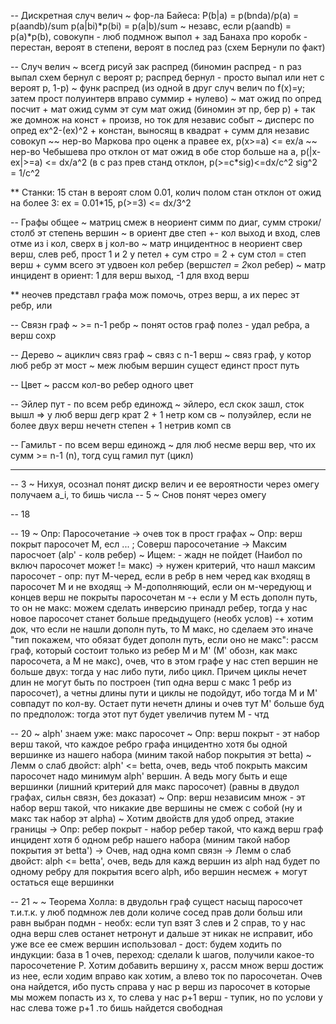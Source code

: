 -- Дискретная случ велич
    ~ фор-ла Байеса: P(b|a) = p(bnda)/p(a) = p(aandb)/sum p(a|bi)*p(bi) = p(a|b)/sum
    ~ незавс, если p(aandb) = p(a)*p(b), совокупн - люб подмнож выпол
    + зад Банаха про коробк - перестан, вероят в степени, вероят в послед раз (схем Бернули по факт)

-- Случ велич
    ~ всегд рисуй зак распред (биномин распред - n раз выпал схем бернул с вероят p; распред бернул - просто выпал или нет с вероят p, 1-p)
    ~ функ распред (из одной в друг случ велич по f(x)=y; затем прост полуинтерв вправо суммир + нулево)
    ~ мат ожид по опред посчит + мат ожид сумм эт сум мат ожид (биномин эт np, бер p) + так же домнож на конст + произв, но ток для независ событ
    ~ дисперс по опред ex^2-(ex)^2 + констан, выносящ в квадрат + сумм для независ совокуп
    ~~ нер-во Маркова про оценк a правее ex,  p(x>=a) <= ex/a
    ~~ нер-во Чебышева про отклон от мат ожид в обе стор больше на a, p(|x-ex|>=a) <= dx/a^2 (в с раз прев станд отклон, p(>=c*sig)<=dx/c^2 sig^2 = 1/c^2

** Станки: 15 стан в вероят слом 0.01, колич полом стан отклон от ожид на более 3: ex = 0.01*15, p(>=3) <= dx/3^2

-- Графы общее
    ~ матриц смеж в неориент симм по диаг, сумм строки/столб эт степень вершин
    ~ в ориент две степ +- кол выход и вход, слев отме из i кол, сверх в j кол-во
    ~ матр инцидентнос в неориент свер верш, слев реб, прост 1 и 2 у петел + сум стро = 2 + сум стол = степ верш + сумм всего эт удвоен кол ребер (верш*степ = 2*кол ребер)
    ~ матр инцидент в ориент: 1 для верш выход, -1 для вход верш

** неочев представл графа мож помочь, отрез верш, а их перес эт ребр, или 

-- Связн граф
    ~ >= n-1 ребр
    ~ понят остов граф полез - удал ребра, а верш сохр

-- Дерево 
    ~ ациклич связ граф
    ~ связ с n-1 верш
    ~ связ граф, у котор люб ребр эт мост
    ~ меж любым вершин сущест единст прост путь

-- Цвет
    ~ рассм кол-во ребер одного цвет

-- Эйлер пут - по всем ребр единожд
    ~ эйлеро, есл скок зашл, сток вышл => у люб верш дегр крат 2 + 1 нетр ком св
    ~ полуэйлер, если не более двух верш нечетн степен + 1 нетрив комп св

-- Гамильт - по всем верш единожд
   ~ для люб несме верш вер, что их сумм >= n-1 (n), тогд сущ гамил пут (цикл)


_______________________________________________________________________________________________________________________

-- 3
     ~ Нихуя, осознал понят дискр велич и ее вероятности через омегу получаем a_i, то бишь числа
-- 5
     ~ Снов понят через омегу

-- 18

-- 19
     ~ Опр: Паросочетание -> очев ток в прост графах
     ~ Опр: верш покрыт паросочет М, есл ... ; Соверш паросочетание -> Максим паросчоет (alp' - колв ребер)
     ~ Ищем: 
        - жадн не пойдет (Наибол по включ паросочет может != макс) -> нужен критерий, что нашл максим паросочет
        - опр: пут М-черед, если в ребр в нем черед как входящ в паросочет М и не входящ -> М-дополняющий, если он м-чередующ и концев верш не покрыты паросочетан м
        -+ если у М есть дополн путь, то он не макс: можем сделать инверсию принадл ребер, тогда у нас новое паросочет станет больше предыдущего (необх услов)
        -+ хотим док, что если не нашли дополн путь, то М макс, но сделаем это иначе "тип покажем, что обязат будет дополн путь, если оно не макс": рассм граф, который состоит только из ребер M и M' (M' обозн, как макс паросочета, а M не макс), очев, что в этом графе у нас степ вершин не больше двух: тогда у нас либо пути, либо цикл. Причем циклы нечет длин не могут быть по построен (тип одна верш с макс 1 ребр из паросочет), а четны длины пути и циклы не подойдут, ибо тогда M и M' совпадут по кол-ву. Остает пути нечетн длины и очев тут M' больше буд по предполож: тогда этот пут будет увеличив путем M - чтд

-- 20
     ~ alph' знаем уже: макс паросочет
     ~ Опр: верш покрыт - эт набор верш такой, что каждое ребро графа инцидентно хотя бы одной вершинке из нашего набора (миним такой набор покрытия эт betta)
     ~ Лемм о слаб двойст: alph' <= betta, очев, ведь чтоб покрыть максим паросочет надо минимум alph' вершин. А ведь могу быть и еще вершинки (лишний критерий для макс паросочет) (равны в двудол графах, сильн связн, без доказат)
     ~ Опр: верш независим множ - эт набор верш такой, что никакие две вершины не смеж с собой (ну и макс так набор эт alpha)
     ~ Хотим двойств для удоб опред, этакие границы -> Опр: ребер покрыт - набор ребер такой, что кажд верш граф инцидент хотя б одном ребр нашего набора (миним такой набор покрытия эт betta') -> Очев, над одна комп связн -> Лемм о слаб двойст: alph <= betta', очев, ведь для кажд вершин из alph над будет по одному ребру для покрытия всего alph, ибо вершин несмеж + могут остаться еще вершинки

-- 21
     ~
     ~ Теорема Холла: в двудольн граф сущест насыщ паросочет т.и.т.к. у люб подмнож лев доли количе сосед прав доли больш или равн выбран подмн
        - необх: если туп взят 3 слев и 2 справ, то у нас одна верш слев останет нетронут и дальше эт никак не исправит, ибо уже все ее смеж вершин использовал
        - дост: будем ходить по индукции: база в 1 очев, переход: сделали k шагов, получили какое-то паросочетение P. Хотим добавить вершину х, рассм множ верш достиж из нее, если ходим вправо как хотим, а влево ток по паросочетан. Очев она найдется, ибо пусть справа у нас p верш из паросочет в которые мы можем попасть из x, то слева у нас p+1 верш - тупик, но по услови у нас слева тоже p+1 .то бишь найдется свободная